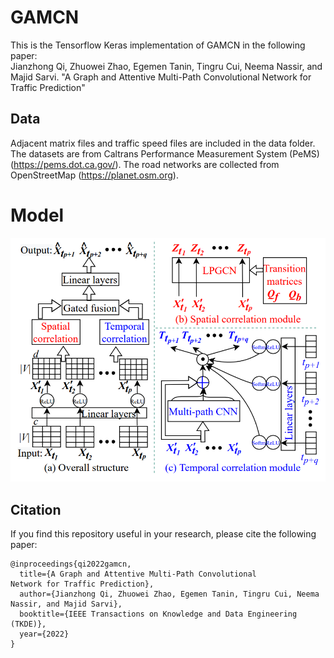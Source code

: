 # GAMCN
This is the Tensorflow Keras implementation of GAMCN in the following paper:\
Jianzhong Qi, Zhuowei Zhao, Egemen Tanin, Tingru Cui, Neema Nassir, and Majid Sarvi. "A Graph and Attentive Multi-Path Convolutional
Network for Traffic Prediction"

## Data
Adjacent matrix files and traffic speed files are included in the data folder. The datasets are from Caltrans Performance Measurement System (PeMS) (https://pems.dot.ca.gov/). The road networks are collected from OpenStreetMap (https://planet.osm.org).

# Model
<p align="center">
  <img src=./model.PNG>
</p>

## Citation
If you find this repository useful in your research, please cite the following paper:

```
@inproceedings{qi2022gamcn,
  title={A Graph and Attentive Multi-Path Convolutional
Network for Traffic Prediction},
  author={Jianzhong Qi, Zhuowei Zhao, Egemen Tanin, Tingru Cui, Neema Nassir, and Majid Sarvi},
  booktitle={IEEE Transactions on Knowledge and Data Engineering (TKDE)},
  year={2022}
}
```
